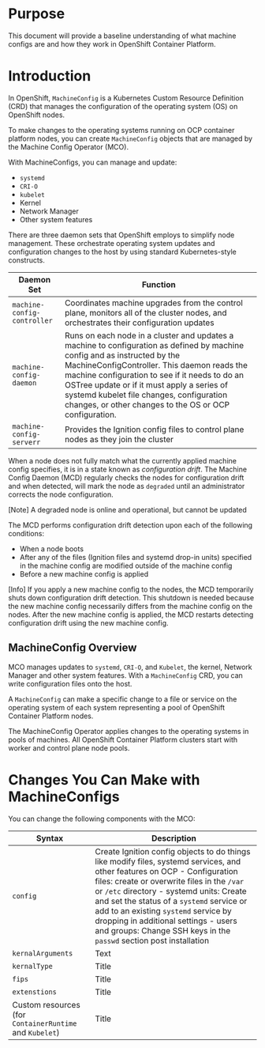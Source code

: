 # Purpose

This document will provide a baseline understanding of what machine configs are and how they work in OpenShift Container Platform. 

# Introduction

In OpenShift, `MachineConfig` is a Kubernetes Custom Resource Definition (CRD) that manages the configuration of the operating system (OS) on OpenShift nodes.

To make changes to the operating systems running on OCP container platform nodes, you can create `MachineConfig` objects that are managed by the Machine Config Operator (MCO).

With MachineConfigs, you can manage and update:
- `systemd`
- `CRI-O`
- `kubelet`
- Kernel
- Network Manager
- Other system features

There are three daemon sets that OpenShift employs to simplify node management. These orchestrate operating system updates and configuration changes to the host by using standard Kubernetes-style constructs.

| Daemon Set | Function |
| ----------- | ----------- |
| `machine-config-controller` | Coordinates machine upgrades from the control plane, monitors all of the cluster nodes, and orchestrates their configuration updates |
| `machine-config-daemon` | Runs on each node in a cluster and updates a machine to configuration as defined by machine config and as instructed by the MachineConfigController. This daemon reads the machine configuration to see if it needs to do an OSTree update or if it must apply a series of systemd kubelet file changes, configuration changes, or other changes to the OS or OCP configuration. |
| `machine-config-serverr` | Provides the Ignition config files to control plane nodes as they join the cluster |

When a node does not fully match what the currently applied machine config specifies, it is in a state known as *configuration drift*. The Machine Config Daemon (MCD) regularly checks the nodes for configuration drift and when detected, will mark the node as `degraded` until an administrator corrects the node configuration.

[Note] A degraded node is online and operational, but cannot be updated

The MCD performs configuration drift detection upon each of the following conditions:
- When a node boots
- After any of the files (Ignition files and systemd drop-in units) specified in the machine config are modified outside of the machine config
- Before a new machine config is applied

[Info] If you apply a new machine config to the nodes, the MCD temporarily shuts down configuration drift detection. This shutdown is needed because the new machine config necessarily differs from the machine config on the nodes. After the new machine config is applied, the MCD restarts detecting configuration drift using the new machine config.

## MachineConfig Overview
MCO manages updates to `systemd`, `CRI-O`, and `Kubelet`, the kernel, Network Manager and other system features. With a `MachineConfig` CRD, you can write configuration files onto the host.

A `MachineConfig` can make a specific change to a file or service on the operating system of each system representing a pool of OpenShift Container Platform nodes.

The MachineConfig Operator applies changes to the operating systems in pools of machines. All OpenShift Container Platform clusters start with worker and control plane node pools. 

# Changes You Can Make with MachineConfigs

You can change the following components with the MCO:

| Syntax | Description |
| ----------- | ----------- |
| `config` | Create Ignition config objects to do things like modify files, systemd services, and other features on OCP - Configuration files: create or overwrite files in the `/var` or `/etc` directory - systemd units: Create and set the status of a `systemd` service or add to an existing `systemd` service by dropping in additional settings - users and groups: Change SSH keys in the `passwd` section post installation |
| `kernalArguments` | Text |
| `kernalType` | Title |
| `fips` | Title |
| `extenstions` | Title |
| Custom resources (for `ContainerRuntime` and `Kubelet`) | Title |
